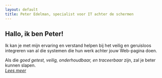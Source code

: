 ```yaml
---
layout: default
title: Peter Edelman, specialist voor IT achter de schermen
---
```


## Hallo, ik ben Peter!
  Ik kan je met mijn ervaring en verstand helpen bij het veilig en geruisloos integreren van al die systemen die hun werk achter jouw Web-pagina doen. 
  
  Als die _goed getest,  veilig, onderhoudbaar, en traceerbaar_ zijn, zal je beter kunnen slapen.  
  [_Lees meer_](/expertise)

